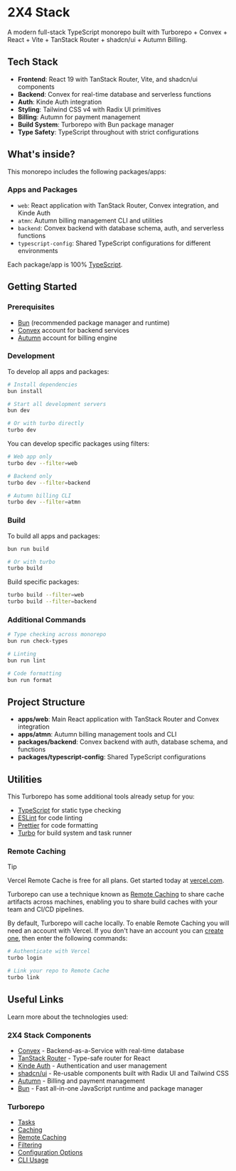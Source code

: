 # 2X4 Stack

A modern full-stack TypeScript monorepo built with Turborepo + Convex + React + Vite + TanStack Router + shadcn/ui + Autumn Billing.

## Tech Stack

- **Frontend**: React 19 with TanStack Router, Vite, and shadcn/ui components
- **Backend**: Convex for real-time database and serverless functions  
- **Auth**: Kinde Auth integration
- **Styling**: Tailwind CSS v4 with Radix UI primitives
- **Billing**: Autumn for payment management
- **Build System**: Turborepo with Bun package manager
- **Type Safety**: TypeScript throughout with strict configurations

## What's inside?

This monorepo includes the following packages/apps:

### Apps and Packages

- `web`: React application with TanStack Router, Convex integration, and Kinde Auth
- `atmn`: Autumn billing management CLI and utilities  
- `backend`: Convex backend with database schema, auth, and serverless functions
- `typescript-config`: Shared TypeScript configurations for different environments

Each package/app is 100% [TypeScript](https://www.typescriptlang.org/).

## Getting Started

### Prerequisites

- [Bun](https://bun.sh/) (recommended package manager and runtime)
- [Convex](https://convex.dev/) account for backend services
- [Autumn](https://useautumn.com) account for billing engine

### Development

To develop all apps and packages:

```bash
# Install dependencies
bun install

# Start all development servers
bun dev

# Or with turbo directly
turbo dev
```

You can develop specific packages using filters:

```bash
# Web app only
turbo dev --filter=web

# Backend only  
turbo dev --filter=backend

# Autumn billing CLI
turbo dev --filter=atmn
```

### Build

To build all apps and packages:

```bash
bun run build

# Or with turbo
turbo build
```

Build specific packages:

```bash
turbo build --filter=web
turbo build --filter=backend
```

### Additional Commands

```bash
# Type checking across monorepo
bun run check-types

# Linting
bun run lint

# Code formatting
bun run format
```

## Project Structure

- **apps/web**: Main React application with TanStack Router and Convex integration
- **apps/atmn**: Autumn billing management tools and CLI
- **packages/backend**: Convex backend with auth, database schema, and functions
- **packages/typescript-config**: Shared TypeScript configurations

## Utilities

This Turborepo has some additional tools already setup for you:

- [TypeScript](https://www.typescriptlang.org/) for static type checking
- [ESLint](https://eslint.org/) for code linting
- [Prettier](https://prettier.io) for code formatting
- [Turbo](https://turborepo.com/) for build system and task runner

### Remote Caching

> [!TIP]
> Vercel Remote Cache is free for all plans. Get started today at [vercel.com](https://vercel.com/signup?utm_source=remote-cache-sdk&utm_campaign=free_remote_cache).

Turborepo can use a technique known as [Remote Caching](https://turborepo.com/docs/core-concepts/remote-caching) to share cache artifacts across machines, enabling you to share build caches with your team and CI/CD pipelines.

By default, Turborepo will cache locally. To enable Remote Caching you will need an account with Vercel. If you don't have an account you can [create one](https://vercel.com/signup?utm_source=turborepo-examples), then enter the following commands:

```bash
# Authenticate with Vercel
turbo login

# Link your repo to Remote Cache  
turbo link
```

## Useful Links

Learn more about the technologies used:

### 2X4 Stack Components
- [Convex](https://convex.dev/) - Backend-as-a-Service with real-time database
- [TanStack Router](https://tanstack.com/router) - Type-safe router for React
- [Kinde Auth](https://kinde.com/) - Authentication and user management
- [shadcn/ui](https://ui.shadcn.com/) - Re-usable components built with Radix UI and Tailwind CSS
- [Autumn](https://useautumn.com/) - Billing and payment management
- [Bun](https://bun.sh/) - Fast all-in-one JavaScript runtime and package manager

### Turborepo
- [Tasks](https://turborepo.com/docs/crafting-your-repository/running-tasks)
- [Caching](https://turborepo.com/docs/crafting-your-repository/caching)
- [Remote Caching](https://turborepo.com/docs/core-concepts/remote-caching)
- [Filtering](https://turborepo.com/docs/crafting-your-repository/running-tasks#using-filters)
- [Configuration Options](https://turborepo.com/docs/reference/configuration)
- [CLI Usage](https://turborepo.com/docs/reference/command-line-reference)
